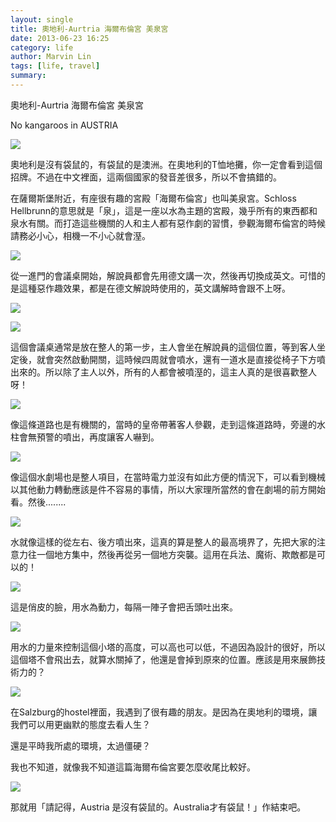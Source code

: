```yaml
---
layout: single
title: 奧地利-Aurtria 海爾布倫宮 美泉宮
date: 2013-06-23 16:25
category: life
author: Marvin Lin
tags: [life, travel]
summary: 
---
```


奧地利\-Aurtria 海爾布倫宮 美泉宮

No kangaroos in AUSTRIA

[![](http://2.bp.blogspot.com/-9j03jmsqQSA/UcXZ5jsbfII/AAAAAAAABbo/pvznHK9rnx0/s320/ScreenHunter_83+Jun.+18+23.20.jpg)](http://2.bp.blogspot.com/-9j03jmsqQSA/UcXZ5jsbfII/AAAAAAAABbo/pvznHK9rnx0/s1600/ScreenHunter_83+Jun.+18+23.20.jpg)

  

奧地利是沒有袋鼠的，有袋鼠的是澳洲。在奧地利的T恤地攤，你一定會看到這個招牌。不過在中文裡面，這兩個國家的發音差很多，所以不會搞錯的。

  

在薩爾斯堡附近，有座很有趣的宮殿「海爾布倫宮」也叫美泉宮。Schloss Hellbrunn的意思就是「泉」，這是一座以水為主題的宮殿，幾乎所有的東西都和泉水有關。而打造這些機關的人和主人都有惡作劇的習慣，參觀海爾布倫宮的時候請務必小心，相機一不小心就會溼。

  

[![](http://1.bp.blogspot.com/-wc2-cmpSmDU/UcXZ57Kx5jI/AAAAAAAABb0/HrnJhP3e3lc/s320/ScreenHunter_84+Jun.+18+23.56.jpg)](http://1.bp.blogspot.com/-wc2-cmpSmDU/UcXZ57Kx5jI/AAAAAAAABb0/HrnJhP3e3lc/s1600/ScreenHunter_84+Jun.+18+23.56.jpg)

  

從一進門的會議桌開始，解說員都會先用德文講一次，然後再切換成英文。可惜的是這種惡作趣效果，都是在德文解說時使用的，英文講解時會跟不上呀。

  

[![](http://4.bp.blogspot.com/-puiI6pGc4Dc/UcXZ5-rypEI/AAAAAAAABbw/IHlEdv29rFo/s320/ScreenHunter_85+Jun.+18+23.58.jpg)](http://4.bp.blogspot.com/-puiI6pGc4Dc/UcXZ5-rypEI/AAAAAAAABbw/IHlEdv29rFo/s1600/ScreenHunter_85+Jun.+18+23.58.jpg)

[![](http://4.bp.blogspot.com/-9mZC1gjmUuQ/UcXZ613KGWI/AAAAAAAABb8/YTbFjLn4WaM/s320/ScreenHunter_86+Jun.+18+23.58.jpg)](http://4.bp.blogspot.com/-9mZC1gjmUuQ/UcXZ613KGWI/AAAAAAAABb8/YTbFjLn4WaM/s1600/ScreenHunter_86+Jun.+18+23.58.jpg)

  

這個會議桌通常是放在整人的第一步，主人會坐在解說員的這個位置，等到客人坐定後，就會突然啟動開關，這時候四周就會噴水，還有一道水是直接從椅子下方噴出來的。所以除了主人以外，所有的人都會被噴溼的，這主人真的是很喜歡整人呀！

  

[![](http://2.bp.blogspot.com/-ebZ5DNwVAMg/UcXZ8T4oBoI/AAAAAAAABcY/wyrAFs-j1ak/s320/ScreenHunter_88+Jun.+23+00.31.jpg)](http://2.bp.blogspot.com/-ebZ5DNwVAMg/UcXZ8T4oBoI/AAAAAAAABcY/wyrAFs-j1ak/s1600/ScreenHunter_88+Jun.+23+00.31.jpg)

  

像這條道路也是有機關的，當時的皇帝帶著客人參觀，走到這條道路時，旁邊的水柱會無預警的噴出，再度讓客人嚇到。

  

[![](http://1.bp.blogspot.com/-s8abgJnbtDM/UcXZ89SyrsI/AAAAAAAABco/rg28dMueM6Y/s320/ScreenHunter_90+Jun.+23+00.35.jpg)](http://1.bp.blogspot.com/-s8abgJnbtDM/UcXZ89SyrsI/AAAAAAAABco/rg28dMueM6Y/s1600/ScreenHunter_90+Jun.+23+00.35.jpg)

  

像這個水劇場也是整人項目，在當時電力並沒有如此方便的情況下，可以看到機械以其他動力轉動應該是件不容易的事情，所以大家理所當然的會在劇場的前方開始看。然後........

  

  

[![](http://3.bp.blogspot.com/-WCkeWZUjvfs/UcXZ8hMSlpI/AAAAAAAABcg/spMmajRAghc/s320/ScreenHunter_89+Jun.+23+00.34.jpg)](http://3.bp.blogspot.com/-WCkeWZUjvfs/UcXZ8hMSlpI/AAAAAAAABcg/spMmajRAghc/s1600/ScreenHunter_89+Jun.+23+00.34.jpg)

  

水就像這樣的從左右、後方噴出來，這真的算是整人的最高境界了，先把大家的注意力往一個地方集中，然後再從另一個地方突襲。這用在兵法、魔術、欺敵都是可以的！

  

[![](http://1.bp.blogspot.com/-ccR-VGqKpGA/UcXZ71Zg_zI/AAAAAAAABcI/WEGECghOuEk/s320/ScreenHunter_86+Jun.+23+00.27.jpg)](http://1.bp.blogspot.com/-ccR-VGqKpGA/UcXZ71Zg_zI/AAAAAAAABcI/WEGECghOuEk/s1600/ScreenHunter_86+Jun.+23+00.27.jpg)

  

這是俏皮的臉，用水為動力，每隔一陣子會把舌頭吐出來。

  

[![](http://1.bp.blogspot.com/-6ql3xIZWNKM/UcXZ70l2PnI/AAAAAAAABcM/pZNlcx93QqQ/s320/ScreenHunter_87+Jun.+23+00.29.jpg)](http://1.bp.blogspot.com/-6ql3xIZWNKM/UcXZ70l2PnI/AAAAAAAABcM/pZNlcx93QqQ/s1600/ScreenHunter_87+Jun.+23+00.29.jpg)

  

用水的力量來控制這個小塔的高度，可以高也可以低，不過因為設計的很好，所以這個塔不會飛出去，就算水關掉了，他還是會掉到原來的位置。應該是用來展飾技術力的？

  

[![](http://2.bp.blogspot.com/-D6mmKxlekwc/UcXZ82UBxVI/AAAAAAAABcs/5nhJQd3UowA/s320/ScreenHunter_93+Jun.+23+00.48.jpg)](http://2.bp.blogspot.com/-D6mmKxlekwc/UcXZ82UBxVI/AAAAAAAABcs/5nhJQd3UowA/s1600/ScreenHunter_93+Jun.+23+00.48.jpg)

  

在Salzburg的hostel裡面，我遇到了很有趣的朋友。是因為在奧地利的環境，讓我們可以用更幽默的態度去看人生？

還是平時我所處的環境，太過僵硬？

我也不知道，就像我不知道這篇海爾布倫宮要怎麼收尾比較好。

  

[![](http://2.bp.blogspot.com/-9j03jmsqQSA/UcXZ5jsbfII/AAAAAAAABbo/pvznHK9rnx0/s320/ScreenHunter_83+Jun.+18+23.20.jpg)](http://2.bp.blogspot.com/-9j03jmsqQSA/UcXZ5jsbfII/AAAAAAAABbo/pvznHK9rnx0/s1600/ScreenHunter_83+Jun.+18+23.20.jpg)

  

那就用「請記得，Austria 是沒有袋鼠的。Australia才有袋鼠！」作結束吧。
